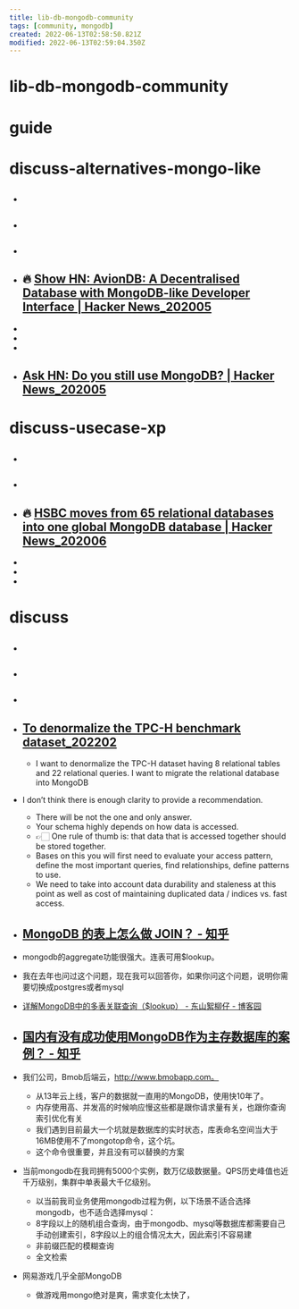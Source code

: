 ```yaml
---
title: lib-db-mongodb-community
tags: [community, mongodb]
created: 2022-06-13T02:58:50.821Z
modified: 2022-06-13T02:59:04.350Z
---
```


# lib-db-mongodb-community

# guide

# discuss-alternatives-mongo-like
- ## 

- ## 

- ## 

- ## 🔥 [Show HN: AvionDB: A Decentralised Database with MongoDB-like Developer Interface | Hacker News_202005](https://news.ycombinator.com/item?id=23058070)
- 
- 
- 

- ## [Ask HN: Do you still use MongoDB? | Hacker News_202005](https://news.ycombinator.com/item?id=23270429)

# discuss-usecase-xp
- ## 

- ## 

- ## 🔥 [HSBC moves from 65 relational databases into one global MongoDB database | Hacker News_202006](https://news.ycombinator.com/item?id=23507197)
- 
- 
- 
# discuss
- ## 

- ## 

- ## 

- ## [To denormalize the TPC-H benchmark dataset_202202](https://www.mongodb.com/community/forums/t/to-denormalize-the-tpc-h-benchmark-dataset/147309)
  - I want to denormalize the TPC-H dataset having 8 relational tables and 22 relational queries. I want to migrate the relational database into MongoDB
- I don’t think there is enough clarity to provide a recommendation. 
  - There will be not the one and only answer. 
  - Your schema highly depends on how data is accessed. 
  - 👉🏻 One rule of thumb is: that data that is accessed together should be stored together. 
  - Bases on this you will first need to evaluate your access pattern, define the most important queries, find relationships, define patterns to use. 
  - We need to take into account data durability and staleness at this point as well as cost of maintaining duplicated data / indices vs. fast access.

- ## [MongoDB 的表上怎么做 JOIN？ - 知乎](https://www.zhihu.com/question/486997525/answers/updated)
- mongodb的aggregate功能很强大。连表可用$lookup。
- 我在去年也问过这个问题，现在我可以回答你，如果你问这个问题，说明你需要切换成postgres或者mysql

- [详解MongoDB中的多表关联查询（$lookup） - 东山絮柳仔 - 博客园](https://www.cnblogs.com/xuliuzai/p/10055535.html)

- ## [国内有没有成功使用MongoDB作为主存数据库的案例？ - 知乎](https://www.zhihu.com/question/35635370/answers/updated)
- 我们公司，Bmob后端云，http://www.bmobapp.com。 
  - 从13年云上线，客户的数据就一直用的MongoDB，使用快10年了。 
  - 内存使用高、并发高的时候响应慢这些都是跟你请求量有关，也跟你查询索引优化有关
  - 我们遇到目前最大一个坑就是数据库的实时状态，库表命名空间当大于16MB使用不了mongotop命令，这个坑。
  - 这个命令很重要，并且没有可以替换的方案
- 当前mongodb在我司拥有5000个实例，数万亿级数据量。QPS历史峰值也近千万级别，集群中单表最大千亿级别。
  - 以当前我司业务使用mongodb过程为例，以下场景不适合选择mongodb，也不适合选择mysql：
  - 8字段以上的随机组合查询，由于mongodb、mysql等数据库都需要自己手动创建索引，8字段以上的组合情况太大，因此索引不容易建
  - 非前缀匹配的模糊查询
  - 全文检索
- 网易游戏几乎全部MongoDB
  - 做游戏用mongo绝对是爽，需求变化太快了，

